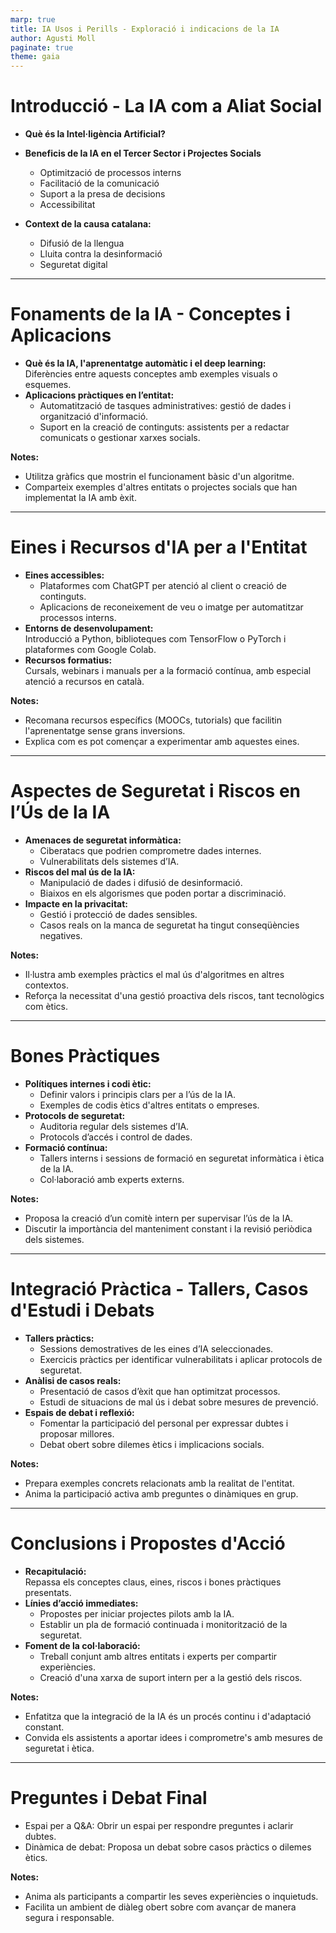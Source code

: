 ```yaml
---
marp: true
title: IA Usos i Perills - Exploració i indicacions de la IA
author: Agusti Moll
paginate: true
theme: gaia
---
```

# Introducció - La IA com a Aliat Social

- **Què és la Intel·ligència Artificial?**  

- **Beneficis de la IA en el Tercer Sector i Projectes Socials**  
  - Optimització de processos interns
  - Facilitació de la comunicació
  - Suport a la presa de decisions
  - Accessibilitat

- **Context de la causa catalana:**
  - Difusió de la llengua
  - Lluita contra la desinformació
  - Seguretat digital


<!--
**Notes:**  
- La Intel·ligència Artificial (IA) es refereix a sistemes informàtics capaços d'executar tasques que normalment requereixen intel·ligència humana, com ara el reconeixement de patrons, la presa de decisions o la generació de llenguatge. Des de les seves primeres investigacions als anys 50 fins als models actuals basats en xarxes neuronals, la IA ha evolucionat per convertir-se en una eina fonamental en múltiples sectors.
- Beneficis de la IA en el Tercer Sector i Projectes Socials
  - Optimització de processos interns: Automatització de tasques administratives com la gestió de bases de dades o el seguiment de projectes.
  - Facilitació de la comunicació: Creació de resums automàtics, assistència en la redacció de materials de sensibilització o gestió de xarxes socials.
  - Suport a la presa de decisions: Anàlisi de dades per a millorar estratègies de captació de fons o l’impacte de campanyes socials.
  - Accessibilitat: Aplicacions que milloren l’accés a la informació per a persones amb discapacitat visual o auditiva.

- Context de la causa catalana i la tecnologia com a eina estratègica
La IA pot jugar un paper clau en la defensa de drets socials i la promoció de la llengua i cultura catalana:

  - Preservació i difusió de la llengua: Sistemes de traducció automàtica i correcció en català.
  - Lluita contra la desinformació: Anàlisi de notícies falses i identificació d'informació manipulada.
  - Seguretat digital: Eines de protecció de dades i comunicació xifrada per garantir la privacitat de les entitats.
-->
---
# Fonaments de la IA - Conceptes i Aplicacions

- **Què és la IA, l'aprenentatge automàtic i el deep learning:**  
  Diferències entre aquests conceptes amb exemples visuals o esquemes.
- **Aplicacions pràctiques en l’entitat:**  
  - Automatització de tasques administratives: gestió de dades i organització d'informació.  
  - Suport en la creació de continguts: assistents per a redactar comunicats o gestionar xarxes socials.

**Notes:**  
- Utilitza gràfics que mostrin el funcionament bàsic d'un algoritme.  
- Comparteix exemples d'altres entitats o projectes socials que han implementat la IA amb èxit.

---

# Eines i Recursos d'IA per a l'Entitat

- **Eines accessibles:**  
  - Plataformes com ChatGPT per atenció al client o creació de continguts.  
  - Aplicacions de reconeixement de veu o imatge per automatitzar processos interns.
- **Entorns de desenvolupament:**  
  Introducció a Python, biblioteques com TensorFlow o PyTorch i plataformes com Google Colab.
- **Recursos formatius:**  
  Cursals, webinars i manuals per a la formació contínua, amb especial atenció a recursos en català.

**Notes:**  
- Recomana recursos específics (MOOCs, tutorials) que facilitin l'aprenentatge sense grans inversions.  
- Explica com es pot començar a experimentar amb aquestes eines.

---

# Aspectes de Seguretat i Riscos en l’Ús de la IA

- **Amenaces de seguretat informàtica:**  
  - Ciberatacs que podrien comprometre dades internes.  
  - Vulnerabilitats dels sistemes d’IA.
- **Riscos del mal ús de la IA:**  
  - Manipulació de dades i difusió de desinformació.  
  - Biaixos en els algorismes que poden portar a discriminació.
- **Impacte en la privacitat:**  
  - Gestió i protecció de dades sensibles.  
  - Casos reals on la manca de seguretat ha tingut conseqüències negatives.

**Notes:**  
- Il·lustra amb exemples pràctics el mal ús d'algoritmes en altres contextos.  
- Reforça la necessitat d'una gestió proactiva dels riscos, tant tecnològics com ètics.

---

# Bones Pràctiques

- **Polítiques internes i codi ètic:**  
  - Definir valors i principis clars per a l’ús de la IA.  
  - Exemples de codis ètics d'altres entitats o empreses.
- **Protocols de seguretat:**  
  - Auditoria regular dels sistemes d’IA.  
  - Protocols d’accés i control de dades.
- **Formació contínua:**  
  - Tallers interns i sessions de formació en seguretat informàtica i ètica de la IA.  
  - Col·laboració amb experts externs.

**Notes:**  
- Proposa la creació d’un comitè intern per supervisar l’ús de la IA.  
- Discutir la importància del manteniment constant i la revisió periòdica dels sistemes.

---

# Integració Pràctica - Tallers, Casos d'Estudi i Debats

- **Tallers pràctics:**  
  - Sessions demostratives de les eines d’IA seleccionades.  
  - Exercicis pràctics per identificar vulnerabilitats i aplicar protocols de seguretat.
- **Anàlisi de casos reals:**  
  - Presentació de casos d’èxit que han optimitzat processos.  
  - Estudi de situacions de mal ús i debat sobre mesures de prevenció.
- **Espais de debat i reflexió:**  
  - Fomentar la participació del personal per expressar dubtes i proposar millores.  
  - Debat obert sobre dilemes ètics i implicacions socials.

**Notes:**  
- Prepara exemples concrets relacionats amb la realitat de l'entitat.  
- Anima la participació activa amb preguntes o dinàmiques en grup.

---

# Conclusions i Propostes d'Acció

- **Recapitulació:**  
  Repassa els conceptes claus, eines, riscos i bones pràctiques presentats.
- **Línies d’acció immediates:**  
  - Propostes per iniciar projectes pilots amb la IA.  
  - Establir un pla de formació continuada i monitorització de la seguretat.
- **Foment de la col·laboració:**  
  - Treball conjunt amb altres entitats i experts per compartir experiències.  
  - Creació d'una xarxa de suport intern per a la gestió dels riscos.

**Notes:**  
- Enfatitza que la integració de la IA és un procés continu i d'adaptació constant.  
- Convida els assistents a aportar idees i comprometre's amb mesures de seguretat i ètica.

---

# Preguntes i Debat Final

- Espai per a Q&A: Obrir un espai per respondre preguntes i aclarir dubtes.
- Dinàmica de debat: Proposa un debat sobre casos pràctics o dilemes ètics.

**Notes:**  
- Anima als participants a compartir les seves experiències o inquietuds.  
- Facilita un ambient de diàleg obert sobre com avançar de manera segura i responsable.
